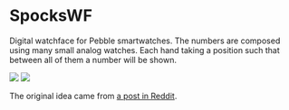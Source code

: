 # SpocksWF
Digital watchface for Pebble smartwatches. The numbers are composed using many small analog watches. Each hand taking a position such that between all of them a number will be shown.

![](http://i.imgur.com/tjVGclz.gifv) ![](http://i.imgur.com/6TVMgfU.gifv)

The original idea came from [a post in Reddit](https://www.reddit.com/r/pebble/comments/363c3r/face_this_is_awesome_is_it_impossible_though/).
